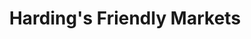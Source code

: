 ---
title: "Harding's Friendly Markets"
url: /cassopolis/hardings-friendly-markets/
shop: convenience
---